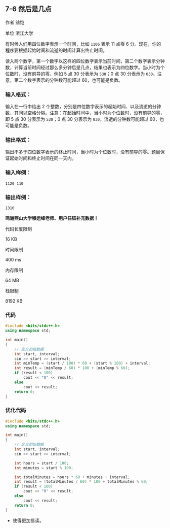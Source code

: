 ## **7-6 然后是几点**

作者 翁恺

单位 浙江大学

有时候人们用四位数字表示一个时间，比如 `1106` 表示 11 点零 6 分。现在，你的程序要根据起始时间和流逝的时间计算出终止时间。

读入两个数字，第一个数字以这样的四位数字表示当前时间，第二个数字表示分钟数，计算当前时间经过那么多分钟后是几点，结果也表示为四位数字。当小时为个位数时，没有前导的零，例如 5 点 30 分表示为 `530`；0 点 30 分表示为 `030`。注意，第二个数字表示的分钟数可能超过 60，也可能是负数。

### 输入格式：

输入在一行中给出 2 个整数，分别是四位数字表示的起始时间、以及流逝的分钟数，其间以空格分隔。注意：在起始时间中，当小时为个位数时，没有前导的零，即 5 点 30 分表示为 `530`；0 点 30 分表示为 `030`。流逝的分钟数可能超过 60，也可能是负数。

### 输出格式：

输出不多于四位数字表示的终止时间，当小时为个位数时，没有前导的零。题目保证起始时间和终止时间在同一天内。

### 输入样例：

```in
1120 110
```

### 输出样例：

```out
1310
```

**鸣谢燕山大学穆运峰老师、用户任钰补充数据！**

代码长度限制

16 KB

时间限制

400 ms

内存限制

64 MB

栈限制

8192 KB

### 代码

```c++
#include <bits/stdc++.h>
using namespace std;

int main()
{
    // 定义初始数据
    int start, interval;
    cin >> start >> interval;
    int minTemp = (start / 100) * 60 + (start % 100) + interval;
    int result = (minTemp / 60) * 100 + (minTemp % 60);
    if (result < 100)
        cout << "0" << result;
    else
        cout << result;
    return 0;
}
```

### 优化代码

```c++
#include <bits/stdc++.h>
using namespace std;

int main()
{
    // 定义初始数据
    int start, interval;
    cin >> start >> interval;

    int hours = start / 100;
    int minutes = start % 100;

    int totalMinutes = hours * 60 + minutes + interval;
    int result = (totalMinutes / 60) * 100 + totalMinutes % 60;
    if (result < 100)
        cout << "0" << result;
    else
        cout << result;
    return 0;
}
```

- 使得更加易读。